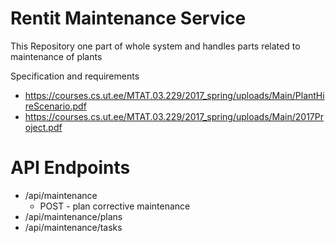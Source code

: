 # Rentit Maintenance Service

This Repository one part of whole system and handles parts related to maintenance of plants  

Specification and requirements 
 
 * https://courses.cs.ut.ee/MTAT.03.229/2017_spring/uploads/Main/PlantHireScenario.pdf
 * https://courses.cs.ut.ee/MTAT.03.229/2017_spring/uploads/Main/2017Project.pdf
 
 
 # API Endpoints
 
 * /api/maintenance
   * POST - plan corrective maintenance
 * /api/maintenance/plans
 * /api/maintenance/tasks
 
 
 